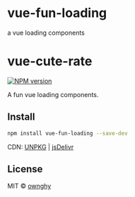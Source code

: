 # vue-fun-loading
a vue loading components


# vue-cute-rate

[![NPM version](https://img.shields.io/npm/v/vue-fun-loading.svg?style=flat)](https://npmjs.com/package/vue-fun-loading)

A fun vue loading components.

## Install

```bash
npm install vue-fun-loading --save-dev
```

CDN: [UNPKG](https://unpkg.com/vue-fun-loading/) | [jsDelivr](https://cdn.jsdelivr.net/npm/vue-fun-loading/)

## License

MIT &copy; [ownghy](https://github.com/OwnGhy)